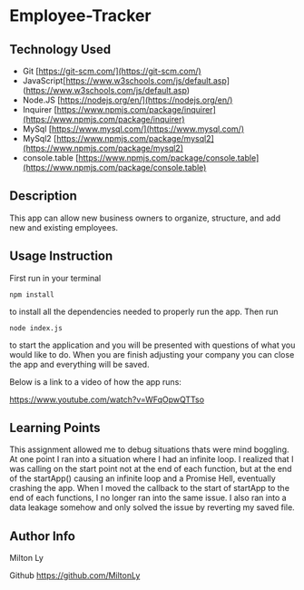 # Employee-Tracker

## Technology Used

- Git  [https://git-scm.com/](https://git-scm.com/)
- JavaScript[https://www.w3schools.com/js/default.asp]
(https://www.w3schools.com/js/default.asp)
- Node.JS [https://nodejs.org/en/](https://nodejs.org/en/)
- Inquirer [https://www.npmjs.com/package/inquirer](https://www.npmjs.com/package/inquirer)
- MySql [https://www.mysql.com/](https://www.mysql.com/)
- MySql2 [https://www.npmjs.com/package/mysql2](https://www.npmjs.com/package/mysql2)
- console.table [https://www.npmjs.com/package/console.table](https://www.npmjs.com/package/console.table)

## Description

This app can allow new business owners to organize, structure, and add new and existing employees. 

## Usage Instruction

First run in your terminal

`npm install`

to install all the dependencies needed to properly run the app. Then run 

`node index.js`

to start the application and you will be presented with questions of what you would like to do. When you are finish adjusting your company you can close the app and everything will be saved.

Below is a link to a video of how the app runs:

https://www.youtube.com/watch?v=WFqOpwQTTso

## Learning Points

This assignment allowed me to debug situations thats were mind boggling. At one point I ran into a situation where I had an infinite loop. I realized that I was calling on the start point not at the end of each function, but at the end of the startApp() causing an infinite loop and a Promise Hell, eventually crashing the app. When I moved the callback to the start of startApp to the end of each functions, I no longer ran into the same issue. I also ran into a data leakage somehow and only solved the issue by reverting my saved file.

## Author Info

Milton Ly

Github https://github.com/MiltonLy